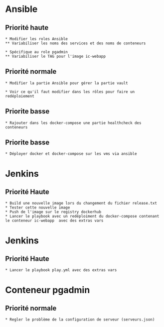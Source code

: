 # Ansible
## Priorité haute
	* Modifier les roles Ansible
	** Variabiliser les noms des services et des noms de conteneurs

	* Spécifique au role pgadmin
	** Variabiliser le TAG pour l'image ic-webapp

## Priorité normale
	* Modifier la partie Ansible pour gérer la partie vault

	* Voir ce qu'il faut modifier dans les rôles pour faire un redéploiement

## Priorite basse
	* Rajouter dans les docker-compose une partie healthcheck des conteneurs

## Priorite basse
	* Déployer docker et docker-compose sur les vms via ansible

# Jenkins
## Priorité Haute
	* Build une nouvelle image lors du changement du fichier release.txt
	* Tester cette nouvelle image
	* Push de l'image sur le registry dockerhub
	* Lancer le playbook avec un redéploiment du docker-compose contenant le conteneur ic-webapp  avec des extras vars

# Jenkins
## Priorité Haute
	* Lancer le playbook play.yml avec des extras vars

# Conteneur pgadmin
## Priorité normale
	* Regler le problème de la configuration de serveur (serveurs.json)
